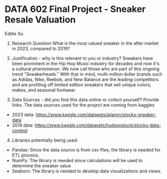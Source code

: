 # DATA 602 Final Project - Sneaker Resale Valuation

Eddie Xu

1. Research Question
What is the most valued sneaker in the after market in 2023, compared to 2019?

2. Justification - why is this relevant to you or industry?
Sneakers have been prominent in the Hip Hop Music industry for decades and now it's a cultural phenomenon. We now call those who are part of this ongoing trend "Sneakerheads." With that in mind, multi-million dollar brands such as Adidas, Nike, Reebok, and New Balance are the leading competitors and are profiting off limited edition sneakers that sell unique colors, makes, and seasonal footwear. 

3. Data Sources - did you find this data online or collect yourself? Provide links.
The data sources used for the project are coming from kaggles

- 2023 data: https://www.kaggle.com/datasets/ajiaron/stockx-sneaker-data
- 2019 data: https://www.kaggle.com/datasets/hudsonstuck/stockx-data-contest

4. Libraries potentially being used.
- Pandas: Since the data source is from csv files, the library is needed for ETL process.
- NumPy: The library is needed since calculations will be used to determine the sneaker value
- Seaborn: The library is needed to develop data visualizations and views.
